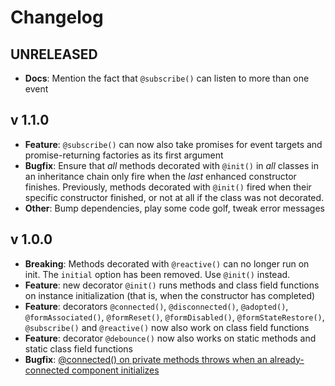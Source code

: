 # Changelog

## UNRELEASED

* **Docs**: Mention the fact that `@subscribe()` can listen to more than one event

## v 1.1.0

* **Feature**: `@subscribe()` can now also take promises for event targets and promise-returning factories as its first argument
* **Bugfix**: Ensure that *all* methods decorated with `@init()` in *all* classes in an inheritance chain only fire when the *last* enhanced constructor finishes. Previously, methods decorated with `@init()` fired when their specific constructor finished, or not at all if the class was not decorated.
* **Other**: Bump dependencies, play some code golf, tweak error messages

## v 1.0.0

* **Breaking**: Methods decorated with `@reactive()` can no longer run on init. The `initial` option has been removed. Use `@init()` instead.
* **Feature**: new decorator `@init()` runs methods and class field functions on instance initialization (that is, when the constructor has completed)
* **Feature**: decorators `@connected()`, `@disconnected()`, `@adopted()`, `@formAssociated()`, `@formReset()`, `@formDisabled()`, `@formStateRestore()`, `@subscribe()` and `@reactive()` now also work on class field functions
* **Feature**: decorator `@debounce()` now also works on static methods and static class field functions
* **Bugfix**: [@connected() on private methods throws when an already-connected component initializes](https://github.com/SirPepe/ornament/issues/7)
